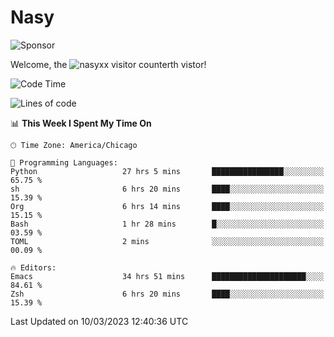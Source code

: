 # Nasy

<!--
<p align="center">
<img height="200" src="https://github-readme-stats.vercel.app/api?username=nasyxx&count_private=true&show_icons=true&theme=dracula&include_all_commits=true"/>
<img height="200" src="https://github-readme-stats.vercel.app/api/top-langs/?username=nasyxx&theme=dracula&hide=html,jupyter+notebook&count_private=true&show_icons=true"/>
</p>

  
----------------
-->

![Sponsor](https://img.shields.io/static/v1.svg?label=Sponsor&message=%E2%9D%A4&logo=GitHub&style=flat&color=pink)
 
Welcome, the ![nasyxx visitor counter](https://count.getloli.com/get/@nasyxx?theme=rule34)th vistor!
 
<!--START_SECTION:waka-->
![Code Time](http://img.shields.io/badge/Code%20Time-3%2C245%20hrs%2053%20mins-blue)

![Lines of code](https://img.shields.io/badge/From%20Hello%20World%20I%27ve%20Written-6.0%20million%20lines%20of%20code-blue)

📊 **This Week I Spent My Time On** 

```text
🕑︎ Time Zone: America/Chicago

💬 Programming Languages: 
Python                   27 hrs 5 mins       ████████████████░░░░░░░░░   65.75 % 
sh                       6 hrs 20 mins       ████░░░░░░░░░░░░░░░░░░░░░   15.39 % 
Org                      6 hrs 14 mins       ████░░░░░░░░░░░░░░░░░░░░░   15.15 % 
Bash                     1 hr 28 mins        █░░░░░░░░░░░░░░░░░░░░░░░░   03.59 % 
TOML                     2 mins              ░░░░░░░░░░░░░░░░░░░░░░░░░   00.09 % 

🔥 Editors: 
Emacs                    34 hrs 51 mins      █████████████████████░░░░   84.61 % 
Zsh                      6 hrs 20 mins       ████░░░░░░░░░░░░░░░░░░░░░   15.39 % 
```


 Last Updated on 10/03/2023 12:40:36 UTC
<!--END_SECTION:waka-->

<!-- ![visitors](https://visitor-badge.laobi.icu/badge?page_id=nasyxx.nasyxx) -->

